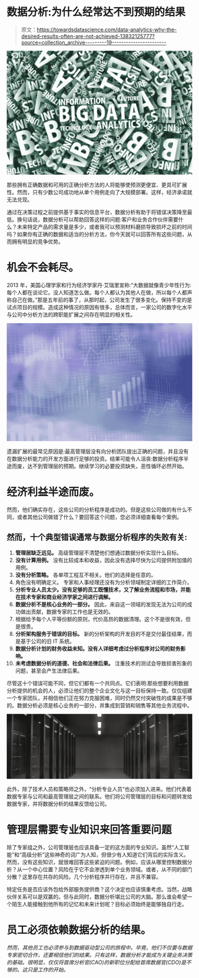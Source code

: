 # 数据分析:为什么经常达不到预期的结果

> 原文：<https://towardsdatascience.com/data-analytics-why-the-desired-results-often-are-not-achieved-13832125777?source=collection_archive---------19----------------------->

![](img/6493453f23687807b650f5a82e1728ae.png)

那些拥有正确数据和可用的正确分析方法的人将能够使预测更便宜、更具可扩展性。然而，只有少数公司成功地从单个用例走向了大规模部署。这样，经济承诺就无法兑现。

通过在决策过程之前提供基于事实的信息平台，数据分析有助于将错误决策降至最低。换句话说，数据分析可以帮助回答这样的问题:客户和业务合作伙伴需要什么？未来特定产品的需求量是多少，或者我可以预测材料磨损导致损坏之前的时间吗？如果你有正确的数据和适当的分析方法，你今天就可以回答所有这些问题，从而拥有明显的竞争优势。

# 机会不会耗尽。

2013 年，美国心理学家和行为经济学家丹·艾瑞里宣称:“大数据就像青少年性行为:每个人都在谈论它。没人知道怎么做。每个人都认为其他人在做，所以每个人都声称自己在做。”那是五年前的事了，从那时起，公司发生了很多变化。保持不变的是试点项目的规模。造成这种情况的原因有很多，总体而言，一家公司的数字化水平与公司中分析方法的跨职能扩展之间存在明显的相关性。

![](img/5d144ad6223002b387c57f576b7de2bd.png)

遗漏扩展的最常见原因是:最高管理层没有向分析团队提出正确的问题，并且没有在数据分析能力的开发方面进行足够的投资。结果可能令人沮丧:数据分析程序半途而废，达不到管理层的预期。继续学习的必要投资缺失，恶性循环必然开始。

# 经济利益半途而废。

然而，他们确实存在，这些公司的分析程序是成功的。但是这些公司做的有什么不同，或者其他公司做错了什么？要回答这个问题，您必须详细查看每个案例。

## 然而，十个典型错误通常与数据分析程序的失败有关:

1.  **管理层缺乏远见。**
    高级管理层不清楚他们想通过数据分析实现什么目标。
2.  **没有计算用例。**
    没有比较成本和收益，因此没有选择尽快为公司提供附加值的用例。
3.  **没有分析策略。**
    各单项工程互不相关。他们的选择是任意的。
4.  角色没有明确定义。
    专家和人事经理还没有为分析领域制定详细的工作简介。
5.  **分析专业人员太少。没有足够的员工既懂技术，又了解业务流程和市场，并能在技术专家和商业经济学家之间进行调解。**
6.  **数据分析不是核心业务的一部分。**
    因此，来自这一领域的发现无法为公司的成功做出贡献，数据专家的工作也是无效的。
7.  根据给予每个人平等份额的原则，代价高昂的数据清理。这个不是很有效，但是很贵。
8.  **分析架构服务于错误的目标。**
    新的分析架构的开发目的不是交付最佳结果，而是基于公司的旧 IT 系统。
9.  **数据分析计划的财务收益未知。没有人详细考虑过分析程序对公司的财务影响。**
10.  **未考虑数据分析的道德、社会和法律后果。**
    注重技术的测试会导致损害形象的问题，甚至会产生法律后果。

尽管这十个错误可能不同，但它们都有一个共同点。它们表明:那些想要利用数据分析提供的机会的人，必须让他们的整个企业文化与这一目标保持一致。仅仅组建一个专家团队，并相信他们正在努力克服困难，同时仍然交付突破性的成果是不够的。数据分析必须是核心业务的一部分，并集成到营销和销售等其他业务流程中。

![](img/63eeebc057aec33fa5567d1ebb6d36a6.png)

此外，除了技术人员和策略师之外，“分析专业人员”也必须加入进来。他们代表着数据专家与公司和最高管理层之间的联系。他们将公司管理层的目标和问题转发给数据专家，并将数据分析的结果反馈给公司。

# 管理层需要专业知识来回答重要问题

除了专家组之外，公司管理层也应该具备一定的这方面的专业知识。虽然“人工智能”和“高级分析”这些神奇的词广为人知，但很少有人知道它们背后的实际含义。然而，没有这些知识，就很难回答这些紧迫的问题。例如，应该从哪里控制数据分析？从一个中心位置？风险在于它不会渗透到单个业务领域。或者，从不同的部门分散？这里存在共存的风险。几个分析程序并行存在，并且不兼容。

特定任务是否应该外包给外部服务提供商？这个决定也应该慎重考虑。当然，战略伙伴关系可以是双赢的。但与此同时，数据分析堪比公司的大脑。那么谁会希望一个陌生人能接触到他所有的记忆和未来计划呢？目标必须始终是能够独自行走。

# 员工必须依赖数据分析的结果。

*然而，其他员工也必须参与到数据驱动型公司的旅程中。毕竟，他们不仅要与数据专家密切合作，还要相信他们的结果。只有这样，数据分析才能成为关键业务决策的基础。很明显，仅仅将首席分析官(CAO)的新职位分配给首席数据官(CDO)是不够的。这只是工作的开始。*